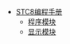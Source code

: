 <!-- _sidebar.md -->

* [STC8编程手册](function/func01.md#STC8编程手册)
  * [程序模块](function/func01.md#程序模块) <!--注意这里是相对路径-->
  * [显示模块](function/func02.md#显示模块) <!--注意这里是相对路径-->
